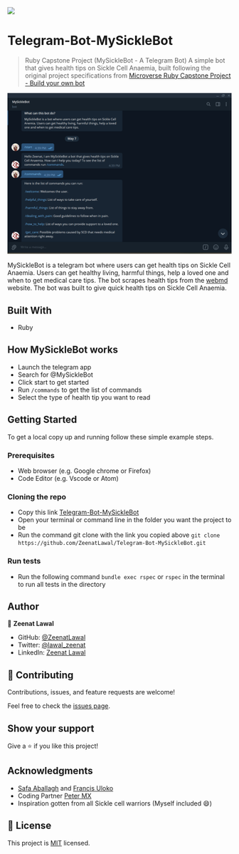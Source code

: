 ![](https://img.shields.io/badge/Microverse-blueviolet)

# Telegram-Bot-MySickleBot

> Ruby Capstone Project (MySickleBot - A Telegram Bot)
 A simple bot that gives health tips on Sickle Cell Anaemia, built following the original project specifications from [Microverse Ruby Capstone Project - Build your own bot](https://www.notion.so/Build-your-own-bot-ebd0d7ac5da240e5987720bdc83f38fa)

![screenshot](Screenshot.png)

MySickleBot is a telegram bot where users can get health tips on Sickle Cell Anaemia. Users can get healthy living, harmful things, help a loved one and when to get medical care tips. The bot scrapes health tips from the [webmd](https://www.webmd.com/a-to-z-guides/living-with-sickle-cell) website. The bot was built to give quick health tips on Sickle Cell Anaemia.

## Built With

- Ruby

## How MySickleBot works

- Launch the telegram app
- Search for @MySickleBot
- Click start to get started
- Run `/commands` to get the list of commands
- Select the type of health tip you want to read


## Getting Started

To get a local copy up and running follow these simple example steps.

### Prerequisites

- Web browser (e.g. Google chrome or Firefox)
- Code Editor (e.g. Vscode or Atom)

### Cloning the repo

- Copy this link [Telegram-Bot-MySickleBot](https://github.com/ZeenatLawal/Telegram-Bot-MySickleBot.git)
- Open your terminal or command line in the folder you want the project to be
- Run the command git clone with the link you copied above `git clone https://github.com/ZeenatLawal/Telegram-Bot-MySickleBot.git`

### Run tests

- Run the following command `bundle exec rspec` or `rspec` in the terminal to run all tests in the directory


## Author

👤 **Zeenat Lawal**

- GitHub: [@ZeenatLawal](https://github.com/ZeenatLawal)
- Twitter: [@lawal_zeenat](https://twitter.com/lawal_zeenat)
- LinkedIn: [Zeenat Lawal](https://www.linkedin.com/in/zeenatlawal/)

## 🤝 Contributing

Contributions, issues, and feature requests are welcome!

Feel free to check the [issues page](https://github.com/ZeenatLawal/Telegram-Bot-MySickleBot/issues/).

## Show your support

Give a ⭐️ if you like this project!

## Acknowledgments

- [Safa Aballagh](https://github.com/safafa) and [Francis Uloko](https://github.com/francisuloko)
- Coding Partner [Peter MX](https://github.com/blakbox23)
- Inspiration gotten from all Sickle cell warriors (Myself included :smile:)

## 📝 License

This project is [MIT](https://github.com/git/git-scm.com/blob/main/MIT-LICENSE.txt) licensed.